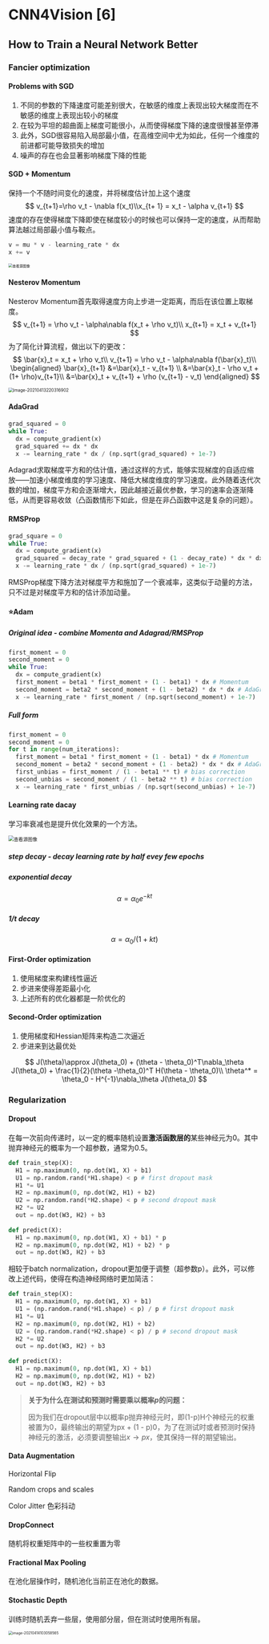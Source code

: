 # CNN4Vision [6]

## How to Train a Neural Network Better

### Fancier optimization

#### Problems with SGD

1. 不同的参数的下降速度可能差别很大，在敏感的维度上表现出较大梯度而在不敏感的维度上表现出较小的梯度
2. 在较为平坦的超曲面上梯度可能很小，从而使得梯度下降的速度很慢甚至停滞
3. 此外，SGD很容易陷入局部最小值，在高维空间中尤为如此，任何一个维度的前进都可能导致损失的增加
4. 噪声的存在也会显著影响梯度下降的性能

#### SGD + Momentum

保持一个不随时间变化的速度，并将梯度估计加上这个速度
$$
v_{t+1}=\rho v_t - \nabla f(x_t)\\x_{t+ 1} = x_t - \alpha v_{t+1}
$$
速度的存在使得梯度下降即使在梯度较小的时候也可以保持一定的速度，从而帮助算法越过局部最小值与鞍点。

```python
v = mu * v - learning_rate * dx
x += v
```

<img src="./CNN4Vision [6].assets/momentum.jpg" alt="查看源图像" style="zoom:50%;" />

#### Nesterov Momentum

Nesterov Momentum首先取得速度方向上步进一定距离，而后在该位置上取梯度。
$$
v_{t+1} = \rho v_t - \alpha\nabla f(x_t + \rho v_t)\\
x_{t+1} = x_t + v_{t+1}
$$
为了简化计算流程，做出以下的更改：
$$
\bar{x}_t = x_t + \rho v_t\\
v_{t+1} = \rho v_t - \alpha\nabla f(\bar{x}_t)\\
\begin{aligned}
\bar{x}_{t+1} &=\bar{x}_t - v_{t+1} \\
&=\bar{x}_t - \rho v_t + (1+ \rho)v_{t+1}\\
&=\bar{x}_t + v_{t+1} + \rho (v_{t+1} - v_t)
\end{aligned}
$$

<img src="./CNN4Vision [6].assets/image-20210413220316902.png" alt="image-20210413220316902" style="zoom: 60%;" />

#### AdaGrad

```python
grad_squared = 0
while True:
  dx = compute_gradient(x)
  grad_squared += dx * dx
  x -= learning_rate * dx / (np.sqrt(grad_squared) + 1e-7)
```

Adagrad求取梯度平方和的估计值，通过这样的方式，能够实现梯度的自适应缩放——加速小梯度维度的学习速度、降低大梯度维度的学习速度。此外随着迭代次数的增加，梯度平方和会逐渐增大，因此越接近最优参数，学习的速率会逐渐降低，从而更容易收敛（凸函数情形下如此，但是在非凸函数中这是复杂的问题）。

#### RMSProp

```python
grad_square = 0
while True:
  dx = compute_gradient(x)
  grad_squared = decay_rate * grad_squared + (1 - decay_rate) * dx * dx
  x -= learning_rate * dx / (np.sqrt(grad_squared) + 1e-7)
```

RMSProp梯度下降方法对梯度平方和施加了一个衰减率，这类似于动量的方法，只不过是对梯度平方和的估计添加动量。

#### :star:Adam

##### Original idea - combine Momenta and Adagrad/RMSProp

```python
first_moment = 0
second_moment = 0
while True:
  dx = compute_gradient(x)
  first_moment = beta1 * first_moment + (1 - beta1) * dx # Momentum
  second_moment = beta2 * second_moment + (1 - beta2) * dx * dx # AdaGrad/RMSProp
  x -= learning_rate * first_moment / (np.sqrt(second_moment) + 1e-7)
```

##### Full form

```python
first_moment = 0
second_moment = 0
for t in range(num_iterations):
  first_moment = beta1 * first_moment + (1 - beta1) * dx # Momentum
  second_moment = beta2 * second_moment + (1 - beta2) * dx * dx # AdaGrad/RMSProp
  first_unbias = first_moment / (1 - beta1 ** t) # bias correction
  second_unbias = second_moment / (1 - beta2 ** t) # bias correction
  x -= learning_rate * first_unbias / (np.sqrt(second_unbias) + 1e-7)
```

#### Learning rate dacay

学习率衰减也是提升优化效果的一个方法。

<img src="./CNN4Vision [6].assets/1*v8X32qzjxXowNuAvncl-ZA.png" alt="查看源图像" style="zoom:67%;" />

##### step decay - decay learning rate by half evey few epochs

##### exponential decay

$$
\alpha = \alpha_0 e^{-kt}
$$

##### 1/t decay

$$
\alpha = \alpha_0 / (1 + kt)
$$

#### First-Order optimization

1. 使用梯度来构建线性逼近
2. 步进来使得差距最小化
3. 上述所有的优化器都是一阶优化的

#### Second-Order optimization

1. 使用梯度和Hessian矩阵来构造二次逼近
2. 步进来到达最优处

$$
J(\theta)\approx J(\theta_0) + (\theta - \theta_0)^T\nabla_\theta J(\theta_0) + \frac{1}{2}(\theta -\theta_0)^T H(\theta - \theta_0)\\
\theta^* = \theta_0 - H^{-1}\nabla_\theta J(\theta_0)
$$

### Regularization

#### Dropout

在每一次前向传递时，以一定的概率随机设置**激活函数层的**某些神经元为0。其中抛弃神经元的概率为一个超参数，通常为0.5。

```python
def train_step(X):
  H1 = np.maximum(0, np.dot(W1, X) + b1)
  U1 = np.random.rand(*H1.shape) < p # first dropout mask
  H1 *= U1
  H2 = np.maximum(0, np.dot(W2, H1) + b2)
  U2 = np.random.rand(*H2.shape) < p # second dropout mask
  H2 *= U2
  out = np.dot(W3, H2) + b3
  
def predict(X):
  H1 = np.maximum(0, np.dot(W1, X) + b1) * p
  H2 = np.maximum(0, np.dot(W2, H1) + b2) * p
  out = np.dot(W3, H2) + b3
```

相较于batch normalization，dropout更加便于调整（超参数p）。此外，可以修改上述代码，使得在构造神经网络时更加简洁：

```python
def train_step(X):
  H1 = np.maximum(0, np.dot(W1, X) + b1)
  U1 = (np.random.rand(*H1.shape) < p) / p # first dropout mask
  H1 *= U1
  H2 = np.maximum(0, np.dot(W2, H1) + b2)
  U2 = (np.random.rand(*H2.shape) < p) / p # second dropout mask
  H2 *= U2
  out = np.dot(W3, H2) + b3
  
def predict(X):
  H1 = np.maximum(0, np.dot(W1, X) + b1)
  H2 = np.maximum(0, np.dot(W2, H1) + b2)
  out = np.dot(W3, H2) + b3
```

>**关于为什么在测试和预测时需要乘以概率$p$的问题：**
>
>因为我们在dropout层中以概率p抛弃神经元时，即(1-p)H个神经元的权重被置为0，最终输出的期望为px + (1 - p)0，为了在测试时或者预测时保持神经元的激活，必须要调整输出$x \rightarrow px$，使其保持一样的期望输出。

#### Data Augmentation

Horizontal Flip

Random crops and scales

Color Jitter 色彩抖动

#### DropConnect

随机将权重矩阵中的一些权重置为零

#### Fractional Max Pooling

在池化层操作时，随机池化当前正在池化的数据。

#### Stochastic Depth

训练时随机丢弃一些层，使用部分层，但在测试时使用所有层。

<img src="./CNN4Vision [6].assets/image-20210414103058565.png" alt="image-20210414103058565" style="zoom:50%;" />



